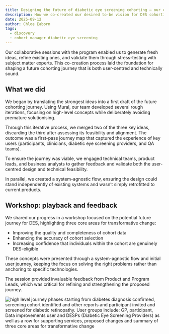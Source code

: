 ```yaml
---
title: Designing the future of diabetic eye screening cohorting – our collaborative approach  
description: How we co-created our desired to-be vision for DES cohorting with the program and wider stakeholders
date: 2025-09-12
author: Chloe Eaborn
tags:
  - discovery
  - cohort manager diabetic eye screening
--- 
```


Our collaborative sessions with the program enabled us to generate fresh ideas, refine existing ones, and validate them through stress-testing with subject matter experts. This co-creation process laid the foundation for shaping a future cohorting journey that is both user-centred and technically sound.  

## What we did   

We began by translating the strongest ideas into a first draft of the future cohorting journey. Using Mural, our team developed several rough iterations, focusing on high-level concepts while deliberately avoiding premature solutionising. 

Through this iterative process, we merged two of the three key ideas, discarding the third after assessing its feasibility and alignment. The outcome was a first-pass journey map that captured the experience of key users (participants, clinicians, diabetic eye screening providers, and QA teams). 

To ensure the journey was viable, we engaged technical teams, product leads, and business analysts to gather feedback and validate both the user-centred design and technical feasibility. 

In parallel, we created a system-agnostic flow, ensuring the design could stand independently of existing systems and wasn’t simply retrofitted to current products. 

## Workshop: playback and feedback   

We shared our progress in a workshop focused on the potential future journey for DES, highlighting three core areas for transformative change: 

- Improving the quality and completeness of cohort data 
- Enhancing the accuracy of cohort selection 
- Increasing confidence that individuals within the cohort are genuinely DES-eligible 

These concepts were presented through a system-agnostic flow and initial user journey, keeping the focus on solving the right problems rather than anchoring to specific technologies. 

The session provided invaluable feedback from Product and Program Leads, which was critical for refining and strengthening the proposed journey. 

![high level journey phases starting from diabetes diagnosis confirmed, screening cohort identified and other reports and participant invited and screened for diabetic retinopathy. User groups include: GP, participant, Data improvements user and DESPs (Diabetic Eye Screening Providers) as well as a row for supporting services, proposed changes and summary of three core areas for transformative change](des-desired-to-be-user-journey-blog-3.png "Desired To-Be User Journey")

